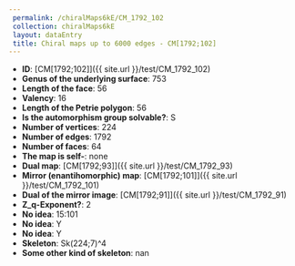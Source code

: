 ```yaml
--- 
 permalink: /chiralMaps6kE/CM_1792_102 
 collection: chiralMaps6kE
 layout: dataEntry
 title: Chiral maps up to 6000 edges - CM[1792;102]
---
```


- **ID**: [CM[1792;102]]({{ site.url }}/test/CM_1792_102)
- **Genus of the underlying surface**: 753
- **Length of the face**: 56
- **Valency**: 16
- **Length of the Petrie polygon**: 56
- **Is the automorphism group solvable?**: S
- **Number of vertices**: 224
- **Number of edges**: 1792
- **Number of faces**: 64
- **The map is self-**: none
- **Dual map**: [CM[1792;93]]({{ site.url }}/test/CM_1792_93)
- **Mirror (enantihomorphic) map**: [CM[1792;101]]({{ site.url }}/test/CM_1792_101)
- **Dual of the mirror image**: [CM[1792;91]]({{ site.url }}/test/CM_1792_91)
- **Z_q-Exponent?**: 2
- **No idea**:  15:101
- **No idea**: Y
- **No idea**: Y
- **Skeleton**: Sk(224;7)^4
- **Some other kind of skeleton**: nan
